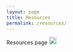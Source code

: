 ```yaml
---
layout: page
title: Resources
permalink: /resources/
---
```


Resources page
<img src="https://raw.githubusercontent.com/hbtlabs/oss-checklist/master/doc/icons/Misc-Settings-icon.png" width="20" title="TODO: get data from bak"/>
